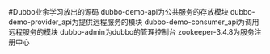 #Dubbo业余学习放出的源码
dubbo-demo-api为公共服务的存放模块
dubbo-demo-provider_api为提供远程服务的模块
dubbo-demo-consumer_api为调用远程服务的模块
dubbo-admin为dubbo的管理控制台
zookeeper-3.4.8为服务注册中心
